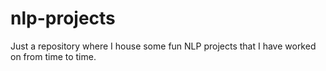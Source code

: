 # nlp-projects
Just a repository where I house some fun NLP projects that I have worked on from time to time.
